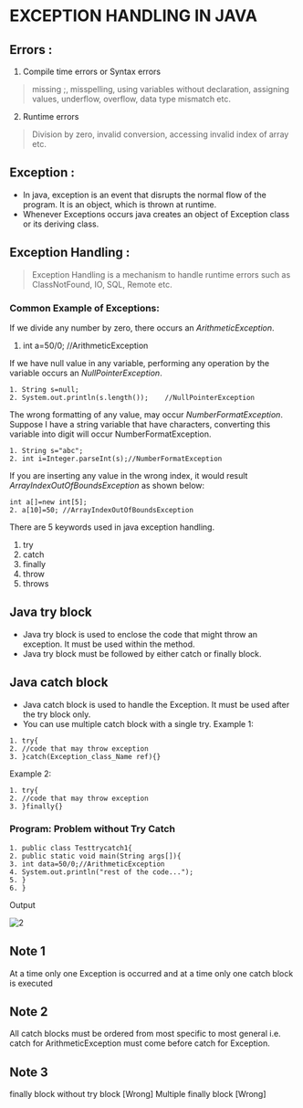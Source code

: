 # EXCEPTION HANDLING IN JAVA
## Errors :
1. Compile time errors or Syntax errors
> missing ;, misspelling, using variables without declaration, assigning values, underflow, overflow, data type mismatch etc.
2. Runtime errors
> Division by zero, invalid conversion, accessing invalid index of array etc.
## Exception :
* In java, exception is an event that disrupts the normal flow of the
program. It is an object, which is thrown at runtime.
*  Whenever Exceptions occurs java creates an object of Exception class or its
deriving class.
## Exception Handling :
> Exception Handling is a mechanism to handle runtime errors such as ClassNotFound, IO, SQL, Remote etc.
### Common Example of Exceptions:
If we divide any number by zero, there occurs an *ArithmeticException*.
1. int a=50/0;    //ArithmeticException

If we have null value in any variable, performing any operation by the variable occurs an *NullPointerException*.
```
1. String s=null;
2. System.out.println(s.length());    //NullPointerException
```

The wrong formatting of any value, may occur *NumberFormatException*. Suppose
I have a string variable that have characters, converting this variable into digit will
occur NumberFormatException.
```
1. String s="abc";
2. int i=Integer.parseInt(s);//NumberFormatException 
```
If you are inserting any value in the wrong index, it would result
*ArrayIndexOutOfBoundsException* as shown below:
```
int a[]=new int[5];
2. a[10]=50; //ArrayIndexOutOfBoundsException
```
There are 5 keywords used in java exception handling.
1. try
2. catch
3. finally
4. throw
5. throws

## Java try block
* Java try block is used to enclose the code that might throw an exception. It must be
used within the method.
* Java try block must be followed by either catch or finally block.
## Java catch block
* Java catch block is used to handle the Exception. It must be used after the try block
only.
* You can use multiple catch block with a single try.
Example 1:
```
1. try{
2. //code that may throw exception
3. }catch(Exception_class_Name ref){} 
```
Example 2:
```
1. try{
2. //code that may throw exception
3. }finally{}
```
### Program: Problem without Try Catch
```
1. public class Testtrycatch1{
2. public static void main(String args[]){
3. int data=50/0;//ArithmeticException
4. System.out.println("rest of the code...");
5. }
6. }
```
Output

![2](https://user-images.githubusercontent.com/49730521/75778697-4ef28300-5d7e-11ea-81ea-61ad37d5f29a.PNG)

## Note 1
At a time only one Exception is occurred and at a time only one catch block is executed
## Note 2
All catch blocks must be ordered from most specific to most general i.e. catch for ArithmeticException must come before catch for Exception.
## Note 3
finally block without try block [Wrong]
Multiple finally block   [Wrong]
